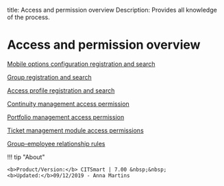 title:  Access and permission overview
Description: Provides all knowledge of the process. 
# Access and permission overview

[Mobile options configuration registration and search](/en-us/citsmart-platform-7/additional-features/mobile-and-field-service/configuration/options.html)

[Group registration and search](/en-us/citsmart-platform-7/initial-settings/access-settings/user/group.html)

[Access profile registration and search](/en-us/citsmart-platform-7/initial-settings/access-settings/profile/user-profile.html)

[Continuity management access permission](/en-us/citsmart-platform-7/processes/continuity/continuity-access.html)

[Portfolio management access permission](/en-us/citsmart-platform-7/processes/portfolio-and-catalog/portfolio-access.html)

[Ticket management module access permissions](/en-us/citsmart-platform-7/processes/tickets/permission.html)

[Group-employee relationship rules](/en-us/citsmart-platform-7/initial-settings/access-settings/user/group-employee.html)


!!! tip "About"

    <b>Product/Version:</b> CITSmart | 7.00 &nbsp;&nbsp;
    <b>Updated:</b>09/12/2019 - Anna Martins
    
 
